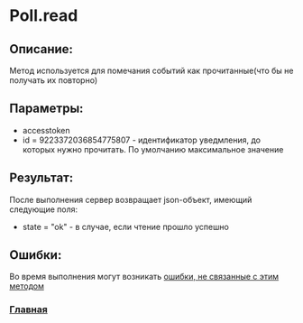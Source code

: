 # Poll.read

## Описание:
Метод используется для помечания событий как прочитанные(что бы не получать их повторно)

## Параметры:
* accesstoken
* id = 9223372036854775807 - идентификатор уведмления, до которых нужно прочитать. По умолчанию максимальное значение


## Результат:
После выполнения сервер возвращает json-объект, имеющий следующие поля:
* state = "ok" - в случае, если чтение прошло успешно

## Ошибки:
Во время выполнения могут возникать [ошибки, не связанные с этим методом](../errors.md "Список ошибок")

### [Главная](../docs.md "Главная страница документации")